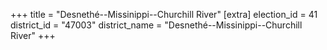 +++
title = "Desnethé--Missinippi--Churchill River"
[extra]
election_id = 41
district_id = "47003"
district_name = "Desnethé--Missinippi--Churchill River"
+++
